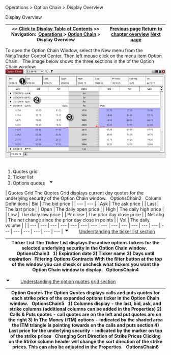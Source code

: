 ﻿
Operations > Option Chain > Display Overview

Display Overview

| << [Click to Display Table of Contents](display_overview_option_chain.md) >> **Navigation:**     [Operations](operations.md) > [Option Chain](option-chain.md) > Display Overview | [Previous page](option-chain.md) [Return to chapter overview](option-chain.md) [Next page](submitting_orders_option_chain.md) |
| --- | --- |
To open the Option Chain Window, select the New menu from the NinjaTrader Control Center. Then left mouse click on the menu item Option Chain.
 
The image below shows the three sections in the of the Option Chain window:
 
![OptionsChain](optionschain.png)
 
1) Quotes grid
2) Ticker list
3) Options quotes
 
![tog_minus](tog_minus.gif)

| Quotes Grid The Quotes Grid displays current day quotes for the underlying security of the Option Chain window.   OptionsChain2   Column Definitions   | Bid | The bid price | | --- | --- | | Ask | The ask price | | Last | The last price | | Open | The daily open price | | High | The daily high price | | Low | The daily low price | | Pr close | The prior day close price | | Net chg | The net change since the prior day close in points | | Vol | The daily volume | |
| --- | --- | --- | --- | --- | --- | --- | --- | --- | --- | --- | --- | --- | --- | --- | --- | --- | --- | --- |
![tog_minus](tog_minus.gif)        [Understanding the ticker list section](javascript:HMToggle('toggle','Understandingthetickerlistsection','Understandingthetickerlistsection_ICON'))

| Ticker List The Ticker List displays the active options tickers for the selected underlying security in the Option Chain window.   OptionsChain3   1) Expiration date 2) Ticker name 3) Days until expiration   Filtering Options Contracts With the filter button at the top of the window you can check or uncheck what tickers you want the Option Chain window to display.   OptionsChain4 |
| --- |
![tog_minus](tog_minus.gif)        [Understanding the option quotes grid section](javascript:HMToggle('toggle','Understandingtheoptionquotesgridsection','Understandingtheoptionquotesgridsection_ICON'))

| Option Quotes The Option Quotes displays calls and puts quotes for each strike price of the expanded options ticker in the Option Chain window.   OptionsChain5   1) Columns display - the last, bid, ask, and strike columns (additional columns can be added in the Properties) 2) Calls & Puts quotes - call quotes are on the left and put quotes are on the right 3) In The Money (ITM) options - indicated by the shaded area the ITM triangle is pointing towards on the calls and puts section 4) Last price for the underlying security - indicated by the marker on top of the strike prices   Changing Sort Direction of Strike Prices Clicking on the Strike column header will change the sort direction of the strike prices. This can also be adjusted in the Properties.   OptionsChain6 |
| --- |

